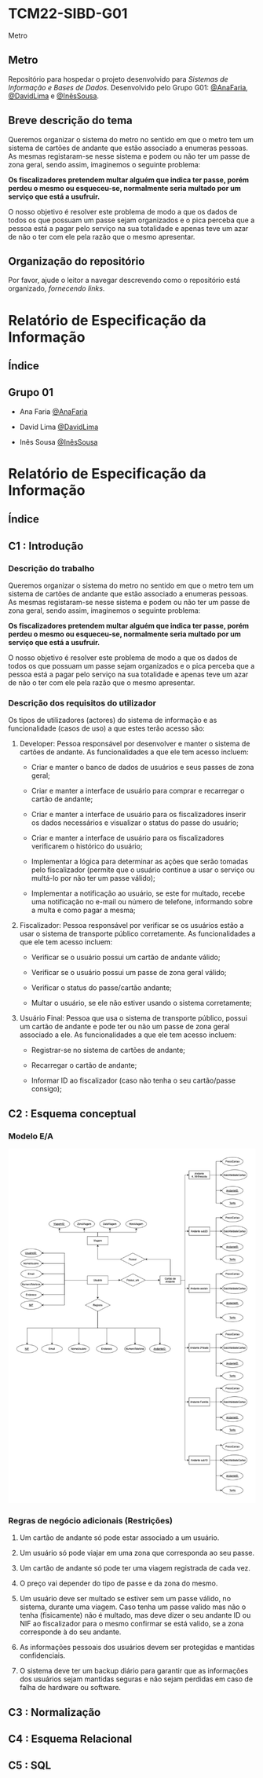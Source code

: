  # TCM22-SIBD-G01
Metro
## **Metro**

Repositório para hospedar o projeto desenvolvido para *Sistemas de Informação e Bases de Dados*. Desenvolvido pelo Grupo G01: [@AnaFaria](https://github.com/FariaAna), [@DavidLima](https://github.com/D-S-Lima) e [@InêsSousa](https://github.com/a041326).

## Breve descrição do tema

Queremos organizar o sistema do metro no sentido em que o metro tem um sistema de cartões de andante que estão associado a enumeras pessoas. As mesmas registaram-se nesse sistema e podem ou não ter um passe de zona geral, sendo assim, imaginemos o seguinte problema:

 **Os fiscalizadores pretendem multar alguém que indica ter passe, porém perdeu o mesmo ou esqueceu-se, normalmente seria multado por um serviço que está a usufruir.**

O nosso objetivo é resolver este problema de modo a que os dados de todos os que possuam um passe sejam organizados e o pica perceba que a pessoa está a pagar pelo serviço na sua totalidade e apenas teve um azar de não o ter com ele pela razão que o mesmo apresentar.

## Organização do repositório

Por favor, ajude o leitor a navegar descrevendo como o repositório está organizado, *fornecendo links*.


# Relatório de Especificação da Informação

## Índice

## Grupo 01

- Ana Faria [@AnaFaria](https://github.com/FariaAna)

- David Lima [@DavidLima](https://github.com/D-S-Lima)

- Inês Sousa [@InêsSousa](https://github.com/a041326)

# **Relatório de Especificação da Informação**

## Índice

## C1 : Introdução

### **Descrição do trabalho**

Queremos organizar o sistema do metro no sentido em que o metro tem um sistema de cartões de andante que estão associado a enumeras pessoas. As mesmas registaram-se nesse sistema e podem ou não ter um passe de zona geral, sendo assim, imaginemos o seguinte problema:

 **Os fiscalizadores pretendem multar alguém que indica ter passe, porém perdeu o mesmo ou esqueceu-se, normalmente seria multado por um serviço que está a usufruir.**

O nosso objetivo é resolver este problema de modo a que os dados de todos os que possuam um passe sejam organizados e o pica perceba que a pessoa está a pagar pelo serviço na sua totalidade e apenas teve um azar de não o ter com ele pela razão que o mesmo apresentar.

### **Descrição dos requisitos do utilizador**

Os  tipos de utilizadores (actores) do sistema de informação e as funcionalidade (casos de uso) a que estes terão acesso são:

1. Developer: Pessoa responsável por desenvolver e manter o sistema de cartões de andante. As funcionalidades a que ele tem acesso incluem:

   - Criar e manter o banco de dados de usuários e seus passes de zona geral;

   - Criar e manter a interface de usuário para comprar e recarregar o cartão de andante;

   - Criar e manter a interface de usuário para os fiscalizadores inserir os dados necessários e visualizar o status do passe do usuário;

   - Criar e manter a interface de usuário para os fiscalizadores verificarem o histórico do  usuário;

   - Implementar a lógica para determinar as ações que serão tomadas pelo fiscalizador (permite que o usuário continue a usar o serviço ou multá-lo por não ter um passe válido);

   - Implementar a notificação ao usuário, se este for multado, recebe uma notificação no e-mail ou número de telefone, informando sobre a multa e como pagar a mesma;
   
2. Fiscalizador: Pessoa responsável por verificar se os usuários estão a usar o sistema de transporte público corretamente. As funcionalidades a que ele tem acesso incluem:

   - Verificar se o usuário possui um cartão de andante válido;

   - Verificar se o usuário possui um passe de zona geral válido;

   - Verificar o status do passe/cartão andante;

   - Multar o usuário, se ele não estiver usando o sistema corretamente;

3. Usuário Final: Pessoa que usa o sistema de transporte público, possui um cartão de andante e pode ter ou não um passe de zona geral associado a ele. As funcionalidades a que ele tem acesso incluem:

   - Registrar-se no sistema de cartões de andante;

   - Recarregar o cartão de andante;

   - Informar ID ao fiscalizador (caso não tenha o seu cartão/passe consigo);

## C2 : Esquema conceptual
### **Modelo E/A**
 ![Esquema Conceptual](/doc/imagens/EsquemaConceptual.jpg)
### **Regras de negócio adicionais (Restrições)**

1. Um cartão de andante só pode estar associado a um usuário.

2. Um usuário só pode viajar em uma zona que corresponda ao seu passe.

3. Um cartão de andante só pode ter uma viagem registrada de cada vez.

4. O preço vai depender do tipo de passe e da zona do mesmo.

5. Um usuário deve ser multado se estiver sem um passe válido, no sistema, durante uma viagem. Caso tenha um passe valido mas não o tenha (fisicamente) não é multado, mas deve dizer o seu andante ID ou NIF ao fiscalizador para o mesmo confirmar se está valido, se a zona corresponde à do seu andante.

6. As informações pessoais dos usuários devem ser protegidas e mantidas confidenciais.

7. O sistema deve ter um backup diário para garantir que as informações dos usuários sejam mantidas seguras e não sejam perdidas em caso de falha de hardware ou software.

## C3 : Normalização

## C4 : Esquema Relacional

## C5 : SQL
